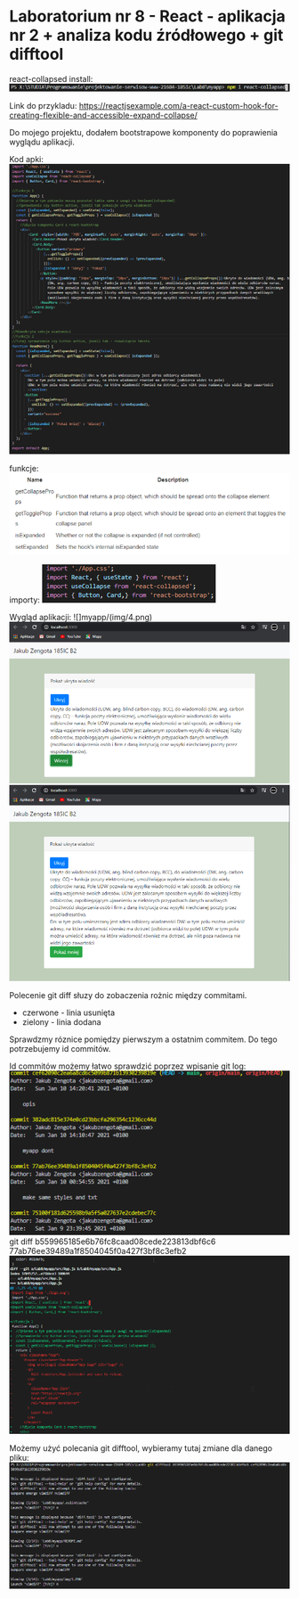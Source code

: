 # Laboratorium nr 8 -  React - aplikacja nr 2 + analiza kodu źródłowego + git difftool

react-collapsed install:
![](myapp/img/1.png)

Link do przykladu:
https://reactjsexample.com/a-react-custom-hook-for-creating-flexible-and-accessible-expand-collapse/

Do mojego projektu, dodałem bootstrapowe komponenty do poprawienia wyglądu aplikacji.

Kod apki:
![](myapp/img/10.png)


funkcje:
![](myapp/img/2.png)

importy:
![](img/3.png)

Wygląd aplikacji:
![]myapp/(img/4.png)
![](myapp/img/5.png)
![](myapp/img/6.png)

Polecenie git diff słuzy do zobaczenia rożnic między commitami.
* czerwone - linia usunięta
* zielony - linia dodana

Sprawdzmy róznice pomiędzy pierwszym a ostatnim commitem.
Do tego potrzebujemy id commitów.

Id commitów możemy łatwo sprawdzić poprzez wpisanie git log:
![](myapp/img/7.png)
git diff b559965185e6b76fc8caad08cede223813dbf6c6 77ab76ee39489a1f8504045f0a427f3bf8c3efb2
![](myapp/img/8.png)

Możemy użyć polecania git difftool, wybieramy tutaj zmiane dla danego pliku:
![](myapp/img/9.png)